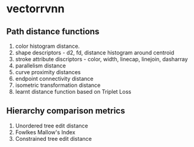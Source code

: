 # vectorrvnn

## Path distance functions

1. color histogram distance.
2. shape descriptors - d2, fd, distance histogram around centroid
3. stroke attribute discriptors - color, width, linecap, linejoin, dasharray
4. parallelism distance
5. curve proximity distances 
6. endpoint connectivity distance
7. isometric transformation distance
8. learnt distance function based on Triplet Loss

## Hierarchy comparison metrics

1. Unordered tree edit distance
2. Fowlkes Mallow's Index
3. Constrained tree edit distance
